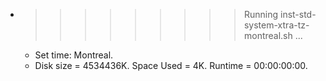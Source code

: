 * >>>>>>>>> Running inst-std-system-xtra-tz-montreal.sh ...
  * Set time: Montreal.
  * Disk size = 4534436K. Space Used = 4K. Runtime = 00:00:00:00.
